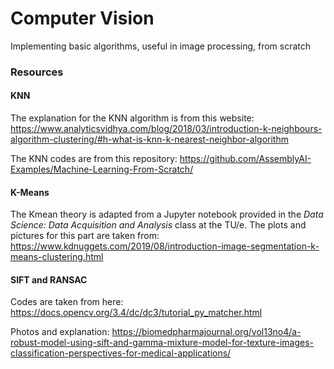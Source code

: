 # Computer Vision
Implementing basic algorithms, useful in image processing, from scratch

### Resources

#### KNN
The explanation for the KNN algorithm is from this website: https://www.analyticsvidhya.com/blog/2018/03/introduction-k-neighbours-algorithm-clustering/#h-what-is-knn-k-nearest-neighbor-algorithm

The KNN codes are from this repository: https://github.com/AssemblyAI-Examples/Machine-Learning-From-Scratch/

#### K-Means

The Kmean theory is adapted from a Jupyter notebook provided in the _Data Science: Data Acquisition and Analysis_ class at the TU/e. The plots and pictures for this part are taken from: https://www.kdnuggets.com/2019/08/introduction-image-segmentation-k-means-clustering.html

#### SIFT and RANSAC
Codes are taken from here: https://docs.opencv.org/3.4/dc/dc3/tutorial_py_matcher.html

Photos and explanation: https://biomedpharmajournal.org/vol13no4/a-robust-model-using-sift-and-gamma-mixture-model-for-texture-images-classification-perspectives-for-medical-applications/